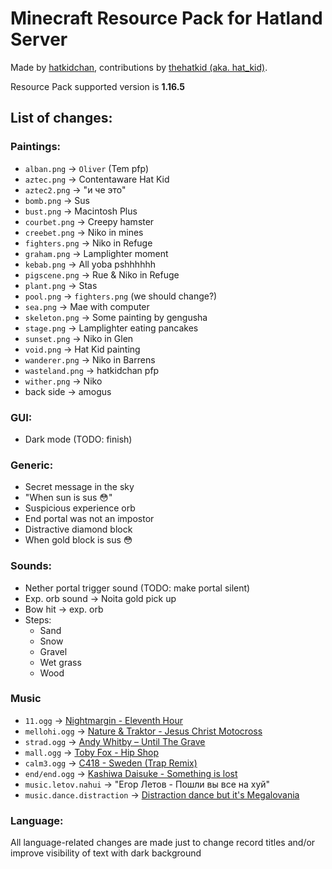 # Minecraft Resource Pack for Hatland Server

Made by [hatkidchan](https://github.com/hatkidchan), contributions by [thehatkid (aka. hat\_kid)](https://github.com/thehatkid).

Resource Pack supported version is __1.16.5__

## List of changes:
### Paintings:
 * `alban.png` -> `Oliver` (Tem pfp)
 * `aztec.png` -> Contentaware Hat Kid
 * `aztec2.png` -> "и че это"
 * `bomb.png` -> Sus
 * `bust.png` -> Macintosh Plus
 * `courbet.png` -> Creepy hamster
 * `creebet.png` -> Niko in mines
 * `fighters.png` -> Niko in Refuge
 * `graham.png` -> Lamplighter moment
 * `kebab.png` -> All yoba pshhhhhh
 * `pigscene.png` -> Rue & Niko in Refuge
 * `plant.png` -> Stas
 * `pool.png` -> `fighters.png` (we should change?)
 * `sea.png` -> Mae with computer
 * `skeleton.png` -> Some painting by gengusha
 * `stage.png` -> Lamplighter eating pancakes
 * `sunset.png` -> Niko in Glen
 * `void.png` -> Hat Kid painting
 * `wanderer.png` -> Niko in Barrens
 * `wasteland.png` -> hatkidchan pfp
 * `wither.png` -> Niko
 * back side -> amogus

### GUI:
 * Dark mode (TODO: finish)

### Generic:
 * Secret message in the sky
 * "When sun is sus :flushed:"
 * Suspicious experience orb
 * End portal was not an impostor
 * Distractive diamond block
 * When gold block is sus :flushed:

### Sounds:
 * Nether portal trigger sound (TODO: make portal silent)
 * Exp. orb sound -> Noita gold pick up
 * Bow hit -> exp. orb
 * Steps:
   * Sand
   * Snow
   * Gravel
   * Wet grass
   * Wood

### Music
 * `11.ogg` -> [Nightmargin - Eleventh Hour](https://www.youtube.com/watch?v=pVX8bdYCAUo)
 * `mellohi.ogg` -> [Nature & Traktor - Jesus Christ Motocross](https://www.youtube.com/watch?v=At6JxWg7Rk8)
 * `strad.ogg` -> [Andy Whitby – Until The Grave](https://www.youtube.com/watch?v=aUh0-eFm_nM)
 * `mall.ogg` -> [Toby Fox - Hip Shop](https://www.youtube.com/watch?v=D83BxptHcRc)
 * `calm3.ogg` -> [C418 - Sweden (Trap Remix)](https://www.youtube.com/watch?v=rgZ56QGwxp0)
 * `end/end.ogg` -> [Kashiwa Daisuke - Something is lost](https://www.youtube.com/watch?v=UZ5PJij0lGI)
 * `music.letov.nahui` -> "Егор Летов - Пошли вы все на хуй"
 * `music.dance.distraction` -> [Distraction dance but it's Megalovania](https://www.youtube.com/watch?v=SvTWKhmVous)

### Language:
All language-related changes are made just to change record titles and/or
improve visibility of text with dark background
